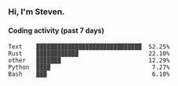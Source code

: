 ### Hi, I'm Steven.

#### Coding activity (past 7 days)
```
Text    ▓▓▓▓▓▓▓▓▓▓▓▓▓▓▓▓▓▓▓▓▓▓▓▓▓▓▓▓▓▓  52.25%
Rust    ▓▓▓▓▓▓▓▓▓▓▓▓                    22.10%
other   ▓▓▓▓▓▓▓                         12.29%
Python  ▓▓▓▓                             7.27%
Bash    ▓▓▓                              6.10%
```
